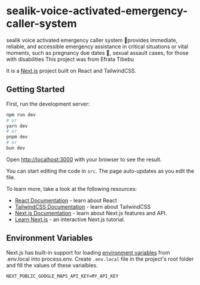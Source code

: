 # sealik-voice-activated-emergency-caller-system
sealik voice activated emergency caller system 🚨provides immediate, reliable, and accessible emergency assistance in critical situations or vital moments, such as pregnancy due dates 🤰, sexual assault cases, for those with disabilities
This project was from Efrata Tibebu

It is a [Next.js](https://nextjs.org/) project built on React and TailwindCSS.

## Getting Started

First, run the development server:

```bash
npm run dev
# or
yarn dev
# or
pnpm dev
# or
bun dev
```

Open [http://localhost:3000](http://localhost:3000) with your browser to see the result.

You can start editing the code in `src`. The page auto-updates as you edit the file.

To learn more, take a look at the following resources:

- [React Documentation](https://react.dev/) - learn about React
- [TailwindCSS Documentation](https://tailwindcss.com/) - learn about TailwindCSS
- [Next.js Documentation](https://nextjs.org/docs) - learn about Next.js features and API.
- [Learn Next.js](https://nextjs.org/learn) - an interactive Next.js tutorial.


## Environment Variables

Next.js has built-in support for loading [environment variables](https://nextjs.org/docs/app/building-your-application/configuring/environment-variables)
from .env.local into process.env. Create `.env.local` file in the project's root folder and fill the values of these varialbles. 

```env
NEXT_PUBLIC_GOOGLE_MAPS_API_KEY=MY_API_KEY
```
